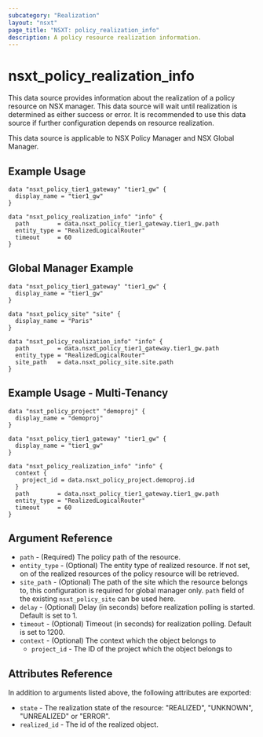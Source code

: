 ```yaml
---
subcategory: "Realization"
layout: "nsxt"
page_title: "NSXT: policy_realization_info"
description: A policy resource realization information.
---
```


# nsxt_policy_realization_info

This data source provides information about the realization of a policy resource on NSX manager. This data source will wait until realization is determined as either success or error. It is recommended to use this data source if further configuration depends on resource realization.

This data source is applicable to NSX Policy Manager and NSX Global Manager.

## Example Usage

```hcl
data "nsxt_policy_tier1_gateway" "tier1_gw" {
  display_name = "tier1_gw"
}

data "nsxt_policy_realization_info" "info" {
  path        = data.nsxt_policy_tier1_gateway.tier1_gw.path
  entity_type = "RealizedLogicalRouter"
  timeout     = 60
}
```

## Global Manager Example

```hcl
data "nsxt_policy_tier1_gateway" "tier1_gw" {
  display_name = "tier1_gw"
}

data "nsxt_policy_site" "site" {
  display_name = "Paris"
}

data "nsxt_policy_realization_info" "info" {
  path        = data.nsxt_policy_tier1_gateway.tier1_gw.path
  entity_type = "RealizedLogicalRouter"
  site_path   = data.nsxt_policy_site.site.path
}
```

## Example Usage - Multi-Tenancy

```hcl
data "nsxt_policy_project" "demoproj" {
  display_name = "demoproj"
}

data "nsxt_policy_tier1_gateway" "tier1_gw" {
  display_name = "tier1_gw"
}

data "nsxt_policy_realization_info" "info" {
  context {
    project_id = data.nsxt_policy_project.demoproj.id
  }
  path        = data.nsxt_policy_tier1_gateway.tier1_gw.path
  entity_type = "RealizedLogicalRouter"
  timeout     = 60
}
```

## Argument Reference

* `path` - (Required) The policy path of the resource.
* `entity_type` - (Optional) The entity type of realized resource. If not set, on of the realized resources of the policy resource will be retrieved.
* `site_path` - (Optional) The path of the site which the resource belongs to, this configuration is required for global manager only. `path` field of the existing `nsxt_policy_site` can be used here.
* `delay` - (Optional) Delay (in seconds) before realization polling is started. Default is set to 1.
* `timeout` - (Optional) Timeout (in seconds) for realization polling. Default is set to 1200.
* `context` - (Optional) The context which the object belongs to
    * `project_id` - The ID of the project which the object belongs to

## Attributes Reference

In addition to arguments listed above, the following attributes are exported:

* `state` - The realization state of the resource: "REALIZED", "UNKNOWN", "UNREALIZED" or "ERROR".
* `realized_id` - The id of the realized object.
